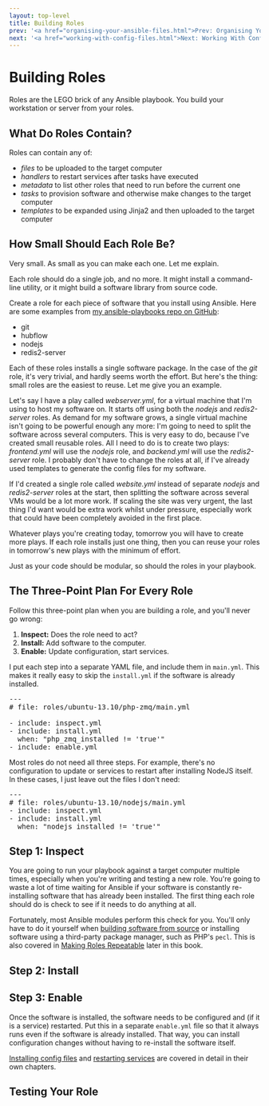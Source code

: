 ```yaml
---
layout: top-level
title: Building Roles
prev: '<a href="organising-your-ansible-files.html">Prev: Organising Your Ansible Files</a>'
next: '<a href="working-with-config-files.html">Next: Working With Config Files</a>'
---
```


# Building Roles

Roles are the LEGO brick of any Ansible playbook. You build your workstation or server from your roles.

## What Do Roles Contain?

Roles can contain any of:

* _files_ to be uploaded to the target computer
* _handlers_ to restart services after tasks have executed
* _metadata_ to list other roles that need to run before the current one
* _tasks_ to provision software and otherwise make changes to the target computer
* _templates_ to be expanded using Jinja2 and then uploaded to the target computer

## How Small Should Each Role Be?

Very small.  As small as you can make each one.  Let me explain.

Each role should do a single job, and no more.  It might install a command-line utility, or it might build a software library from source code.

Create a role for each piece of software that you install using Ansible.  Here are some examples from [my ansible-playbooks repo on GitHub](https://github.com/stuartherbert/ansible-playbooks):

* git
* hubflow
* nodejs
* redis2-server

Each of these roles installs a single software package.  In the case of the _git_ role, it's very trivial, and hardly seems worth the effort.  But here's the thing: small roles are the easiest to reuse.  Let me give you an example.

Let's say I have a play called _webserver.yml_, for a virtual machine that I'm using to host my software on.  It starts off using both the _nodejs_ and _redis2-server_ roles.  As demand for my software grows, a single virtual machine isn't going to be powerful enough any more: I'm going to need to split the software across several computers.  This is very easy to do, because I've created small reusable roles.  All I need to do is to create two plays: _frontend.yml_ will use the _nodejs_ role, and _backend.yml_ will use the _redis2-server_ role.  I probably don't have to change the roles at all, if I've already used templates to generate the config files for my software.

If I'd created a single role called _website.yml_ instead of separate _nodejs_ and _redis2-server_ roles at the start, then splitting the software across several VMs would be a lot more work.  If scaling the site was very urgent, the last thing I'd want would be extra work whilst under pressure, especially work that could have been completely avoided in the first place.

Whatever plays you're creating today, tomorrow you will have to create more plays.  If each role installs just one thing, then you can reuse your roles in tomorrow's new plays with the minimum of effort.

Just as your code should be modular, so should the roles in your playbook.

## The Three-Point Plan For Every Role

Follow this three-point plan when you are building a role, and you'll never go wrong:

1. __Inspect:__ Does the role need to act?
1. __Install:__ Add software to the computer.
1. __Enable:__ Update configuration, start services.

I put each step into a separate YAML file, and include them in `main.yml`.  This makes it really easy to skip the `install.yml` if the software is already installed.

<pre>
---
# file: roles/ubuntu-13.10/php-zmq/main.yml

- include: inspect.yml
- include: install.yml
  when: "php_zmq_installed != 'true'"
- include: enable.yml
</pre>

Most roles do not need all three steps.  For example, there's no configuration to update or services to restart after installing NodeJS itself.  In these cases, I just leave out the files I don't need:

<pre>
---
# file: roles/ubuntu-13.10/nodejs/main.yml
- include: inspect.yml
- include: install.yml
  when: "nodejs_installed != 'true'"
</pre>

## Step 1: Inspect

You are going to run your playbook against a target computer multiple times, especially when you're writing and testing a new role.  You're going to waste a lot of time waiting for Ansible if your software is constantly re-installing software that has already been installed.  The first thing each role should do is check to see if it needs to do anything at all.

Fortunately, most Ansible modules perform this check for you.  You'll only have to do it yourself when [building software from source](building-software-from-source.html) or installing software using a third-party package manager, such as PHP's `pecl`.  This is also covered in [Making Roles Repeatable](making-roles-repeatable.html) later in this book.

## Step 2: Install



## Step 3: Enable

Once the software is installed, the software needs to be configured and (if it is a service) restarted.  Put this in a separate `enable.yml` file so that it always runs even if the software is already installed.  That way, you can install configuration changes without having to re-install the software itself.

[Installing config files](working-with-config-files.html) and [restarting services](restarting-services.html) are covered in detail in their own chapters.

## Testing Your Role

